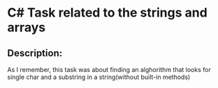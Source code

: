 # C# Task related to the strings and arrays

## Description:

As I remember, this task was about finding an alghorithm that looks for single char and a substring in a string(without built-in methods)
